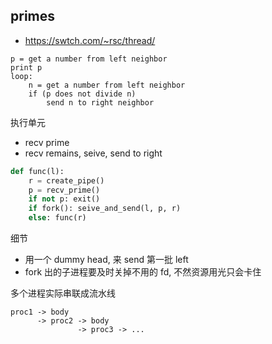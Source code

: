 ## primes
- <https://swtch.com/~rsc/thread/>

```
p = get a number from left neighbor
print p
loop:
    n = get a number from left neighbor
    if (p does not divide n)
        send n to right neighbor
```

执行单元
- recv prime
- recv remains, seive, send to right
```py
def func(l):
    r = create_pipe()
    p = recv_prime()
    if not p: exit()
    if fork(): seive_and_send(l, p, r)
    else: func(r)
```
细节
- 用一个 dummy head, 来 send 第一批 left
- fork 出的子进程要及时关掉不用的 fd, 不然资源用光只会卡住


多个进程实际串联成流水线
```
proc1 -> body
      -> proc2 -> body
               -> proc3 -> ...
```
